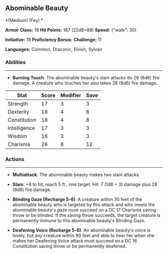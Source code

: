 ## Abominable Beauty
*(Medium) (Fey) *

**Armor Class:** 18
**Hit Points:** 187 (22d8+88)
**Speed:** {"walk": 30}

**Initiative:** 18
**Proficiency Bonus:**
**Challenge:** 11

**Languages:** Common, Draconic, Elvish, Sylvan

### Abilities
 --- 
- **Burning Touch**: The abominable beauty's slam attacks do 28 (8d6) fire damage. A creature who touches her also takes 28 (8d6) fire damage.



| Stat | Score | Modifier | Save |
| ---- | ---- | ---- | ---- |
| Strength | 17 | 3 | 3 |
| Dexterity | 18 | 4 | 8 |
| Constitution | 18 | 4 | 8 |
| Intelligence | 17 | 3 | 3 |
| Wisdom | 16 | 3 | 3 |
| Charisma | 26 | 8 | 12 |

### Actions
 --- 
- **Multiattack**: The abominable beauty makes two slam attacks.

- **Slam**: +8 to hit, reach 5 ft., one target. Hit: 7 (1d8 + 3) damage plus 28 (8d6) fire damage.

- **Blinding Gaze (Recharge 5-6)**: A creature within 30 feet of the abominable beauty who is targeted by this attack and who meets the abominable beauty's gaze must succeed on a DC 17 Charisma saving throw or be blinded. If the saving throw succeeds, the target creature is permanently immune to this abominable beauty's Blinding Gaze.

- **Deafening Voice (Recharge 5-6)**: An abominable beauty's voice is lovely, but any creature within 90 feet and able to hear her when she makes her Deafening Voice attack must succeed on a DC 16 Constitution saving throw or be permanently deafened.

